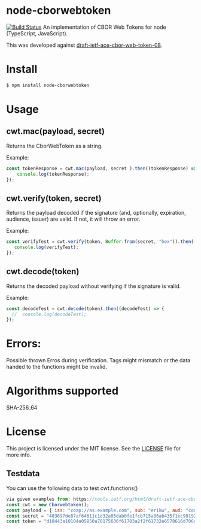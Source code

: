 # node-cborwebtoken

[![Build Status](https://travis-ci.org/netnexus/node-cborwebtoken.svg?branch=develop)](https://travis-ci.org/netnexus/node-cborwebtoken)
An implementation of CBOR Web Tokens for node (TypeScript, JavaScript).

This was developed against [draft-ietf-ace-cbor-web-token-08](https://tools.ietf.org/html/draft-ietf-ace-cbor-web-token-08).

# Install
```bash
$ npm install node-cborwebtoken
```

# Usage

## cwt.mac(payload, secret)

Returns the CborWebToken as a string.

Example:
```js
const tokenResponse = cwt.mac(payload, secret ).then((tokenResponse) => {
    console.log(tokenResponse);
});
```

## cwt.verify(token, secret)

Returns the payload decoded if the signature (and, optionally, expiration, audience, issuer) are valid. If not, it will throw an error.

Example:
```js
const verifyTest = cwt.verify(token, Buffer.from(secret, "hex")).then((verifyTest) => {
   console.log(verifyTest);
});
```


## cwt.decode(token)

Returns the decoded payload without verifying if the signature is valid.

Example:
```js
const decodeTest = cwt.decode(token).then((decodeTest) => {
  //  console.log(decodeTest);
});
```

# Errors:
Possible thrown Erros during verification. Tags might mismatch or the data handed to the functions might be invalid.

# Algorithms supported
SHA-256_64


# License
This project is licensed under the MIT license. See the [LICENSE](LICENSE) file for more info.


## Testdata

You can use the following data to test cwt.functions()
```js
via given examples from: https://tools.ietf.org/html/draft-ietf-ace-cbor-web-token-08#appendix-A.4
const cwt = new Cborwebtoken();
const payload = { iss: "coap://as.example.com", sub: "erikw", aud: "coap://light.example.com", exp: 1444064944, nbf: 1443944944, iat: 1443944944, cti: Buffer.from("0b71", "hex") };
const secret = "403697de87af64611c1d32a05dab0fe1fcb715a86ab435f1ec99192d79569388";
const token = "d18443a10104a05850a70175636f61703a2f2f61732e6578616d706c652e636f6d02656572696b77037818636f61703a2f2f6c696768742e6578616d706c652e636f6d041a5612aeb0051a5610d9f0061a5610d9f007420b7148093101ef6d789200";
````
